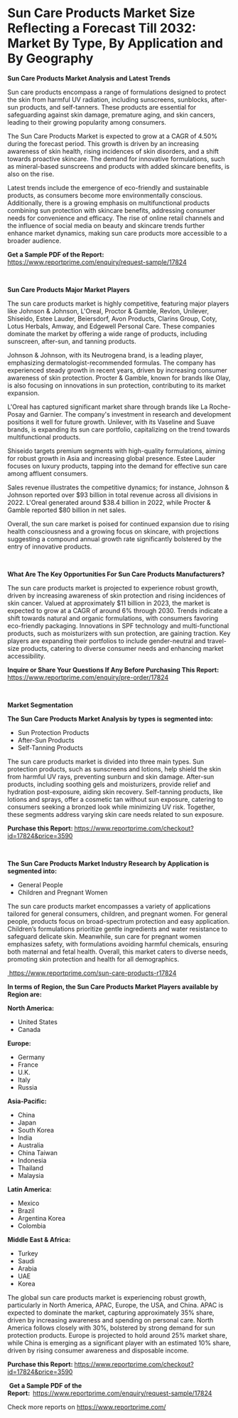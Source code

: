 <p><h1>Sun Care Products Market Size Reflecting a Forecast Till 2032: Market By Type, By Application and By Geography</h1></p><p><strong>Sun Care Products Market Analysis and Latest Trends</strong></p>
<p><p>Sun care products encompass a range of formulations designed to protect the skin from harmful UV radiation, including sunscreens, sunblocks, after-sun products, and self-tanners. These products are essential for safeguarding against skin damage, premature aging, and skin cancers, leading to their growing popularity among consumers.</p><p>The Sun Care Products Market is expected to grow at a CAGR of 4.50% during the forecast period. This growth is driven by an increasing awareness of skin health, rising incidences of skin disorders, and a shift towards proactive skincare. The demand for innovative formulations, such as mineral-based sunscreens and products with added skincare benefits, is also on the rise.</p><p>Latest trends include the emergence of eco-friendly and sustainable products, as consumers become more environmentally conscious. Additionally, there is a growing emphasis on multifunctional products combining sun protection with skincare benefits, addressing consumer needs for convenience and efficacy. The rise of online retail channels and the influence of social media on beauty and skincare trends further enhance market dynamics, making sun care products more accessible to a broader audience.</p></p>
<p><strong>Get a Sample PDF of the Report:&nbsp;</strong> <a href="https://www.reportprime.com/enquiry/request-sample/17824?utm_campaign=2954&utm_medium=2&utm_source=Github&utm_content=ia&utm_term=18032025&utm_id=sun-care-products">https://www.reportprime.com/enquiry/request-sample/17824</a></p>
<p>&nbsp;</p>
<p><strong>Sun Care Products Major Market Players</strong></p>
<p><p>The sun care products market is highly competitive, featuring major players like Johnson & Johnson, L'Oreal, Proctor & Gamble, Revlon, Unilever, Shiseido, Estee Lauder, Beiersdorf, Avon Products, Clarins Group, Coty, Lotus Herbals, Amway, and Edgewell Personal Care. These companies dominate the market by offering a wide range of products, including sunscreen, after-sun, and tanning products.</p><p>Johnson & Johnson, with its Neutrogena brand, is a leading player, emphasizing dermatologist-recommended formulas. The company has experienced steady growth in recent years, driven by increasing consumer awareness of skin protection. Procter & Gamble, known for brands like Olay, is also focusing on innovations in sun protection, contributing to its market expansion.</p><p>L'Oreal has captured significant market share through brands like La Roche-Posay and Garnier. The company's investment in research and development positions it well for future growth. Unilever, with its Vaseline and Suave brands, is expanding its sun care portfolio, capitalizing on the trend towards multifunctional products.</p><p>Shiseido targets premium segments with high-quality formulations, aiming for robust growth in Asia and increasing global presence. Estee Lauder focuses on luxury products, tapping into the demand for effective sun care among affluent consumers.</p><p>Sales revenue illustrates the competitive dynamics; for instance, Johnson & Johnson reported over $93 billion in total revenue across all divisions in 2022. L'Oreal generated around $38.4 billion in 2022, while Procter & Gamble reported $80 billion in net sales.</p><p>Overall, the sun care market is poised for continued expansion due to rising health consciousness and a growing focus on skincare, with projections suggesting a compound annual growth rate significantly bolstered by the entry of innovative products.</p></p>
<p>&nbsp;</p>
<p><strong>What Are The Key Opportunities For Sun Care Products Manufacturers?</strong></p>
<p><p>The sun care products market is projected to experience robust growth, driven by increasing awareness of skin protection and rising incidences of skin cancer. Valued at approximately $11 billion in 2023, the market is expected to grow at a CAGR of around 6% through 2030. Trends indicate a shift towards natural and organic formulations, with consumers favoring eco-friendly packaging. Innovations in SPF technology and multi-functional products, such as moisturizers with sun protection, are gaining traction. Key players are expanding their portfolios to include gender-neutral and travel-size products, catering to diverse consumer needs and enhancing market accessibility.</p></p>
<p><strong>Inquire or Share Your Questions If Any Before Purchasing This Report:</strong> <a href="https://www.reportprime.com/enquiry/pre-order/17824?utm_campaign=2954&utm_medium=2&utm_source=Github&utm_content=ia&utm_term=18032025&utm_id=sun-care-products">https://www.reportprime.com/enquiry/pre-order/17824</a></p>
<p>&nbsp;</p>
<p><strong>Market Segmentation</strong></p>
<p><strong>The Sun Care Products Market Analysis by types is segmented into:</strong></p>
<p><ul><li>Sun Protection Products</li><li>After-Sun Products</li><li>Self-Tanning Products</li></ul></p>
<p><p>The sun care products market is divided into three main types. Sun protection products, such as sunscreens and lotions, help shield the skin from harmful UV rays, preventing sunburn and skin damage. After-sun products, including soothing gels and moisturizers, provide relief and hydration post-exposure, aiding skin recovery. Self-tanning products, like lotions and sprays, offer a cosmetic tan without sun exposure, catering to consumers seeking a bronzed look while minimizing UV risk. Together, these segments address varying skin care needs related to sun exposure.</p></p>
<p><strong>Purchase this Report:&nbsp;</strong><a href="https://www.reportprime.com/checkout?id=17824&price=3590&utm_campaign=2954&utm_medium=2&utm_source=Github&utm_content=ia&utm_term=18032025&utm_id=sun-care-products">https://www.reportprime.com/checkout?id=17824&price=3590</a></p>
<p>&nbsp;</p>
<p><strong>The Sun Care Products Market Industry Research by Application is segmented into:</strong></p>
<p><ul><li>General People</li><li>Children and Pregnant Women</li></ul></p>
<p><p>The sun care products market encompasses a variety of applications tailored for general consumers, children, and pregnant women. For general people, products focus on broad-spectrum protection and easy application. Children’s formulations prioritize gentle ingredients and water resistance to safeguard delicate skin. Meanwhile, sun care for pregnant women emphasizes safety, with formulations avoiding harmful chemicals, ensuring both maternal and fetal health. Overall, this market caters to diverse needs, promoting skin protection and health for all demographics.</p></p>
<p><a href="https://www.reportprime.com/sun-care-products-r17824?utm_campaign=2954&utm_medium=2&utm_source=Github&utm_content=ia&utm_term=18032025&utm_id=sun-care-products">&nbsp;https://www.reportprime.com/sun-care-products-r17824</a></p>
<p><strong>In terms of Region, the Sun Care Products Market Players available by Region are:</strong></p>
<p>
    <p> <strong> North America: </strong>
        <ul>
            <li>United States</li>
            <li>Canada</li>
        </ul>
        </p> 
    <p> <strong> Europe: </strong>
        <ul>
            <li>Germany</li>
            <li>France</li>
            <li>U.K.</li>
            <li>Italy</li>
            <li>Russia</li>
        </ul>
        </p> 
    <p> <strong> Asia-Pacific: </strong>
        <ul>
            <li>China</li>
            <li>Japan</li>
            <li>South Korea</li>
            <li>India</li>
            <li>Australia</li>
            <li>China Taiwan</li>
            <li>Indonesia</li>
            <li>Thailand</li>
            <li>Malaysia</li>
        </ul>
        </p> 
    <p> <strong> Latin America: </strong>
        <ul>
            <li>Mexico</li>
            <li>Brazil</li>
            <li>Argentina Korea</li>
            <li>Colombia</li>
        </ul>
        </p> 
    <p> <strong> Middle East & Africa: </strong>
        <ul>
            <li>Turkey</li>
            <li>Saudi</li>
            <li>Arabia</li>
            <li>UAE</li>
            <li>Korea</li>
        </ul>
    </p>
    </p>
<p><p>The global sun care products market is experiencing robust growth, particularly in North America, APAC, Europe, the USA, and China. APAC is expected to dominate the market, capturing approximately 35% share, driven by increasing awareness and spending on personal care. North America follows closely with 30%, bolstered by strong demand for sun protection products. Europe is projected to hold around 25% market share, while China is emerging as a significant player with an estimated 10% share, driven by rising consumer awareness and disposable income.</p></p>
<p><strong>Purchase this Report: </strong><a href="https://www.reportprime.com/checkout?id=17824&price=3590&utm_campaign=2954&utm_medium=2&utm_source=Github&utm_content=ia&utm_term=18032025&utm_id=sun-care-products">https://www.reportprime.com/checkout?id=17824&price=3590</a></p>
<p>&nbsp;<strong>Get a Sample PDF of the Report:&nbsp;&nbsp;</strong><a href="https://www.reportprime.com/enquiry/request-sample/17824?utm_campaign=2954&utm_medium=2&utm_source=Github&utm_content=ia&utm_term=18032025&utm_id=sun-care-products">https://www.reportprime.com/enquiry/request-sample/17824</a></p>
<p><strong></strong></p>
<p>Check more reports on <a href="https://www.reportprime.com/?utm_campaign=2954&utm_medium=2&utm_source=Github&utm_content=ia&utm_term=18032025&utm_id=sun-care-products">https://www.reportprime.com/</a></p>